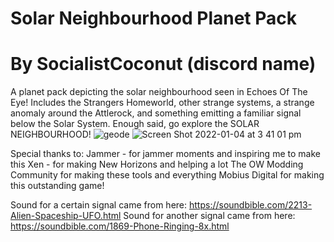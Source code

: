 # Solar Neighbourhood Planet Pack
# By SocialistCoconut (discord name)
A planet pack depicting the solar neighbourhood seen in Echoes Of The Eye! Includes the Strangers Homeworld, other strange systems, a strange anomaly around the Attlerock, and something emitting a familiar signal below the Solar System. Enough said, go explore the SOLAR NEIGHBOURHOOD!
![geode](https://user-images.githubusercontent.com/76930150/148498040-03b60f68-4f76-4568-85e8-a91748ea7192.png)
![Screen Shot 2022-01-04 at 3 41 01 pm](https://user-images.githubusercontent.com/76930150/148498088-09753041-bcf2-4363-a3cc-0f19023ff940.png)

Special thanks to:
Jammer - for jammer moments and inspiring me to make this
Xen - for making New Horizons and helping a lot
The OW Modding Community for making these tools and everything
Mobius Digital for making this outstanding game!


Sound for a certain signal came from here: https://soundbible.com/2213-Alien-Spaceship-UFO.html
Sound for another signal came from here: https://soundbible.com/1869-Phone-Ringing-8x.html

